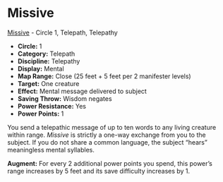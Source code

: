 # Missive

[Missive](/Psionics/M/Missive.md) - Circle 1, Telepath, Telepathy

- **Circle:** 1
- **Category:** Telepath
- **Discipline:** Telepathy
- **Display:** Mental
- **Map Range:** Close (25 feet + 5 feet per 2 manifester levels)
- **Target:** One creature
- **Effect:** Mental message delivered to subject
- **Saving Throw:** Wisdom negates
- **Power Resistance:** Yes
- **Power Points:** 1

You send a telepathic message of up to ten words to any living creature within range. *Missive* is strictly a one-way exchange from you to the subject. If you do not share a common language, the subject “hears” meaningless mental syllables.

**Augment:** For every 2 additional power points you spend, this power’s range increases by 5 feet and its save difficulty increases by 1.
